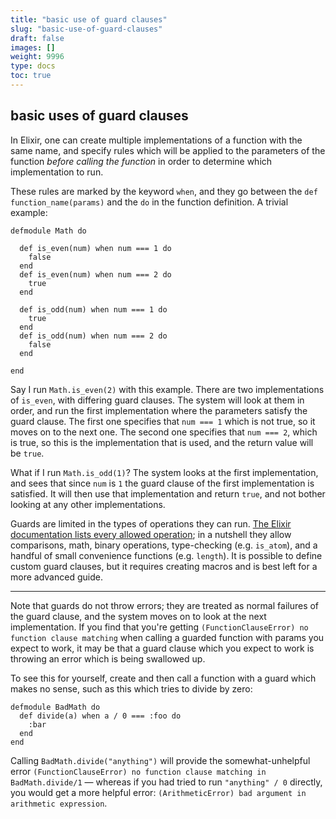 ```yaml
---
title: "basic use of guard clauses"
slug: "basic-use-of-guard-clauses"
draft: false
images: []
weight: 9996
type: docs
toc: true
---
```


## basic uses of guard clauses
In Elixir, one can create multiple implementations of a function with the same name, and specify rules which will be applied to the parameters of the function _before calling the function_ in order to determine which implementation to run.

These rules are marked by the keyword `when`, and they go between the `def function_name(params)` and the `do` in the function definition. A trivial example:

```source:elixir
defmodule Math do

  def is_even(num) when num === 1 do
    false
  end
  def is_even(num) when num === 2 do
    true
  end

  def is_odd(num) when num === 1 do
    true
  end
  def is_odd(num) when num === 2 do
    false
  end

end
```

Say I run `Math.is_even(2)` with this example. There are two implementations of `is_even`, with differing guard clauses. The system will look at them in order, and run the first implementation where the parameters satisfy the guard clause. The first one specifies that `num === 1` which is not true, so it moves on to the next one. The second one specifies that `num === 2`, which is true, so this is the implementation that is used, and the return value will be `true`.

What if I run `Math.is_odd(1)`? The system looks at the first implementation, and sees that since `num` is `1` the guard clause of the first implementation is satisfied. It will then use that implementation and return `true`, and not bother looking at any other implementations.

Guards are limited in the types of operations they can run. [The Elixir documentation lists every allowed operation](http://elixir-lang.org/getting-started/case-cond-and-if.html#expressions-in-guard-clauses); in a nutshell they allow comparisons, math, binary operations, type-checking (e.g. `is_atom`), and a handful of small convenience functions (e.g. `length`). It is possible to define custom guard clauses, but it requires creating macros and is best left for a more advanced guide.

---

Note that guards do not throw errors; they are treated as normal failures of the guard clause, and the system moves on to look at the next implementation. If you find that you're getting `(FunctionClauseError) no function clause matching` when calling a guarded function with params you expect to work, it may be that a guard clause which you expect to work is throwing an error which is being swallowed up.

To see this for yourself, create and then call a function with a guard which makes no sense, such as this which tries to divide by zero:

```
defmodule BadMath do
  def divide(a) when a / 0 === :foo do
    :bar
  end
end
```

Calling `BadMath.divide("anything")` will provide the somewhat-unhelpful error `(FunctionClauseError) no function clause matching in BadMath.divide/1` — whereas if you had tried to run `"anything" / 0` directly, you would get a more helpful error: `(ArithmeticError) bad argument in arithmetic expression`.












